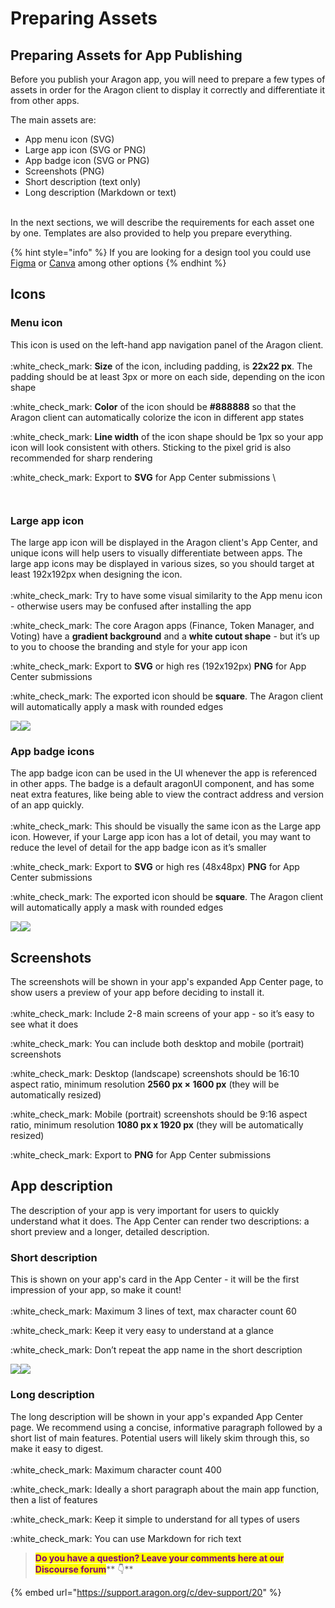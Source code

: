 # Preparing Assets

## Preparing Assets for App Publishing

Before you publish your Aragon app, you will need to prepare a few types of assets in order for the Aragon client to display it correctly and differentiate it from other apps.

The main assets are:

* App menu icon (SVG)
* Large app icon (SVG or PNG)
* App badge icon (SVG or PNG)
* Screenshots (PNG)
* Short description (text only)
* Long description (Markdown or text)

\
In the next sections, we will describe the requirements for each asset one by one. Templates are also provided to help you prepare everything.



{% hint style="info" %}
If you are looking for a design tool you could use [Figma](https://www.figma.com/) or [Canva](https://www.canva.com/en\_gb/) among other options
{% endhint %}

## Icons <a href="#icons" id="icons"></a>

### Menu icon <a href="#menu-icon" id="menu-icon"></a>

This icon is used on the left-hand app navigation panel of the Aragon client.\
\
:white\_check\_mark: **Size** of the icon, including padding, is **22x22 px**. The padding should be at least 3px or more on each side, depending on the icon shape

:white\_check\_mark: **Color** of the icon should be **#888888** so that the Aragon client can automatically colorize the icon in different app states

:white\_check\_mark: **Line width** of the icon shape should be 1px so your app icon will look consistent with others. Sticking to the pixel grid is also recommended for sharp rendering

:white\_check\_mark: Export to **SVG** for App Center submissions \


<div>

<figure><img src="../../../.gitbook/assets/app-center-1.svg" alt=""><figcaption></figcaption></figure>

 

<figure><img src="../../../.gitbook/assets/app-center-2.svg" alt=""><figcaption></figcaption></figure>

</div>

### Large app icon <a href="#large-app-icon" id="large-app-icon"></a>

The large app icon will be displayed in the Aragon client's App Center, and unique icons will help users to visually differentiate between apps. The large app icons may be displayed in various sizes, so you should target at least 192x192px when designing the icon.\
\
:white\_check\_mark: Try to have some visual similarity to the App menu icon - otherwise users may be confused after installing the app

:white\_check\_mark: The core Aragon apps (Finance, Token Manager, and Voting) have a **gradient background** and a **white cutout shape** - but it’s up to you to choose the branding and style for your app icon

:white\_check\_mark: Export to **SVG** or high res (192x192px) **PNG** for App Center submissions

:white\_check\_mark: The exported icon should be **square**. The Aragon client will automatically apply a mask with rounded edges

&#x20;![](../../../.gitbook/assets/app-center-3.svg)![](../../../.gitbook/assets/app-center-4.svg)

### App badge icons <a href="#app-badge-icons" id="app-badge-icons"></a>

The app badge icon can be used in the UI whenever the app is referenced in other apps. The badge is a default aragonUI component, and has some neat extra features, like being able to view the contract address and version of an app quickly.\
\
:white\_check\_mark: This should be visually the same icon as the Large app icon. However, if your Large app icon has a lot of detail, you may want to reduce the level of detail for the app badge icon as it’s smaller

:white\_check\_mark: Export to **SVG** or high res (48x48px) **PNG** for App Center submissions

:white\_check\_mark: The exported icon should be **square**. The Aragon client will automatically apply a mask with rounded edges

&#x20;![](../../../.gitbook/assets/app-center-5.svg)![](../../../.gitbook/assets/app-center-6.svg)

## Screenshots <a href="#screenshots" id="screenshots"></a>

The screenshots will be shown in your app's expanded App Center page, to show users a preview of your app before deciding to install it.\
\
:white\_check\_mark: Include 2-8 main screens of your app - so it’s easy to see what it does

:white\_check\_mark: You can include both desktop and mobile (portrait) screenshots

:white\_check\_mark: Desktop (landscape) screenshots should be 16:10 aspect ratio, minimum resolution **2560 px × 1600 px** (they will be automatically resized)

:white\_check\_mark: Mobile (portrait) screenshots should be 9:16 aspect ratio, minimum resolution **1080 px x 1920 px** (they will be automatically resized)

:white\_check\_mark: Export to **PNG** for App Center submissions

## App description <a href="#app-description" id="app-description"></a>

The description of your app is very important for users to quickly understand what it does. The App Center can render two descriptions: a short preview and a longer, detailed description.

### **Short description**

This is shown on your app's card in the App Center - it will be the first impression of your app, so make it count!\
\
:white\_check\_mark: Maximum 3 lines of text, max character count 60

:white\_check\_mark: Keep it very easy to understand at a glance

:white\_check\_mark: Don’t repeat the app name in the short description

&#x20;![](../../../.gitbook/assets/app-center-7.svg)![](../../../.gitbook/assets/app-center-8.svg)

### **Long description**

The long description will be shown in your app's expanded App Center page. We recommend using a concise, informative paragraph followed by a short list of main features. Potential users will likely skim through this, so make it easy to digest.\
\
:white\_check\_mark: Maximum character count 400

:white\_check\_mark: Ideally a short paragraph about the main app function, then a list of features

:white\_check\_mark: Keep it simple to understand for all types of users

:white\_check\_mark: You can use Markdown for rich text



> <mark style="color:purple;">**Do you have a question? Leave your comments here at our Discourse forum**</mark>** 👇**

{% embed url="https://support.aragon.org/c/dev-support/20" %}
